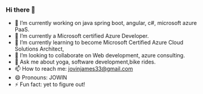 ### Hi there 👋
- 🔭 I’m currently working on java spring boot, angular, c#, microsoft azure PaaS.
- 🌱 I’m currently a Microsoft certified Azure Developer.
- 🌱 I’m currently learning to become Microsoft Certified Azure Cloud Solutions Architect,
- 👯 I’m looking to collaborate on Web development, azure consulting. 
- 💬 Ask me about yoga, software development,bike rides. 
- 📫 How to reach me: jovinjames33@gmail.com
- 😄 Pronouns: JOWIN
- ⚡ Fun fact: yet to figure out!
<!--
**imjovin/imjovin** is a ✨ _special_ ✨ repository because its `README.md` (this file) appears on your GitHub profile.

Here are some ideas to get you started:

- 🔭 I’m currently working on ...
- 🌱 I’m currently learning ...
- 👯 I’m looking to collaborate on ...
- 🤔 I’m looking for help with ...
- 💬 Ask me about ...
- 📫 How to reach me: ...
- 😄 Pronouns: ...
- ⚡ Fun fact: ...
-->
